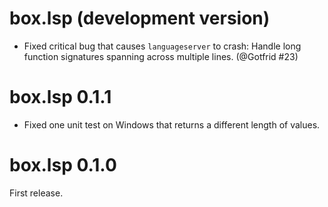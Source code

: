 # box.lsp (development version)

* Fixed critical bug that causes `languageserver` to crash: Handle long function signatures spanning across multiple lines. (@Gotfrid #23)

# box.lsp 0.1.1

* Fixed one unit test on Windows that returns a different length of values.

# box.lsp 0.1.0

First release.
